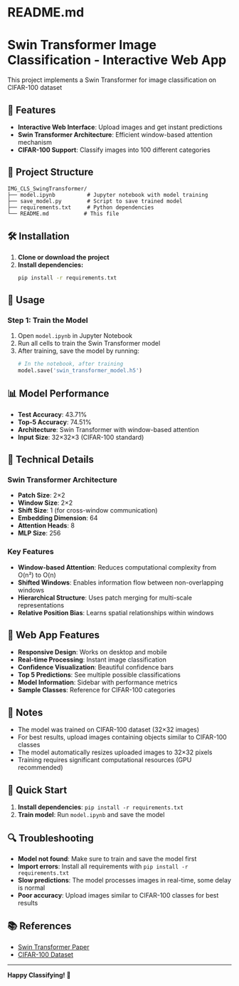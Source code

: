 # README.md

# Swin Transformer Image Classification - Interactive Web App

This project implements a Swin Transformer for image classification on CIFAR-100 dataset

## 🚀 Features

- **Interactive Web Interface**: Upload images and get instant predictions
- **Swin Transformer Architecture**: Efficient window-based attention mechanism
- **CIFAR-100 Support**: Classify images into 100 different categories

## 📁 Project Structure

```
IMG_CLS_SwingTransformer/
├── model.ipynb          # Jupyter notebook with model training
├── save_model.py        # Script to save trained model
├── requirements.txt     # Python dependencies
└── README.md           # This file
```

## 🛠️ Installation

1. **Clone or download the project**
2. **Install dependencies:**
   ```bash
   pip install -r requirements.txt
   ```

## 🎯 Usage

### Step 1: Train the Model
1. Open `model.ipynb` in Jupyter Notebook
2. Run all cells to train the Swin Transformer model
3. After training, save the model by running:
   ```python
   # In the notebook, after training
   model.save('swin_transformer_model.h5')
   ```

## 📊 Model Performance

- **Test Accuracy**: 43.71%
- **Top-5 Accuracy**: 74.51%
- **Architecture**: Swin Transformer with window-based attention
- **Input Size**: 32×32×3 (CIFAR-100 standard)

## 🔧 Technical Details

### Swin Transformer Architecture
- **Patch Size**: 2×2
- **Window Size**: 2×2
- **Shift Size**: 1 (for cross-window communication)
- **Embedding Dimension**: 64
- **Attention Heads**: 8
- **MLP Size**: 256

### Key Features
- **Window-based Attention**: Reduces computational complexity from O(n²) to O(n)
- **Shifted Windows**: Enables information flow between non-overlapping windows
- **Hierarchical Structure**: Uses patch merging for multi-scale representations
- **Relative Position Bias**: Learns spatial relationships within windows

## 🎨 Web App Features

- **Responsive Design**: Works on desktop and mobile
- **Real-time Processing**: Instant image classification
- **Confidence Visualization**: Beautiful confidence bars
- **Top 5 Predictions**: See multiple possible classifications
- **Model Information**: Sidebar with performance metrics
- **Sample Classes**: Reference for CIFAR-100 categories

## 📝 Notes

- The model was trained on CIFAR-100 dataset (32×32 images)
- For best results, upload images containing objects similar to CIFAR-100 classes
- The model automatically resizes uploaded images to 32×32 pixels
- Training requires significant computational resources (GPU recommended)

## 🚀 Quick Start

1. **Install dependencies**: `pip install -r requirements.txt`
2. **Train model**: Run `model.ipynb` and save the model

## 🔍 Troubleshooting

- **Model not found**: Make sure to train and save the model first
- **Import errors**: Install all requirements with `pip install -r requirements.txt`
- **Slow predictions**: The model processes images in real-time, some delay is normal
- **Poor accuracy**: Upload images similar to CIFAR-100 classes for best results

## 📚 References

- [Swin Transformer Paper](https://arxiv.org/abs/2103.14030)
- [CIFAR-100 Dataset](https://www.cs.toronto.edu/~kriz/cifar.html)

---

**Happy Classifying! 🎉**
